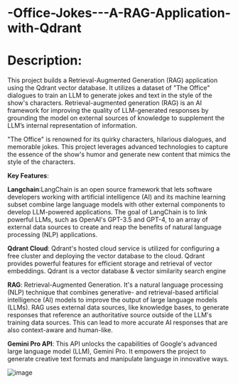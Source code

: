 # -Office-Jokes---A-RAG-Application-with-Qdrant
# Description:

This project builds a Retrieval-Augmented Generation (RAG) application using the Qdrant vector database. It utilizes a dataset of "The Office" dialogues to train an LLM to generate jokes and text in the style of the show's characters. Retrieval-augmented generation (RAG) is an AI framework for improving the quality of LLM-generated responses by grounding the model on external sources of knowledge to supplement the LLM’s internal representation of information.

"The Office" is renowned for its quirky characters, hilarious dialogues, and memorable jokes. This project leverages advanced technologies to capture the essence of the show's humor and generate new content that mimics the style of the characters.

**Key Features**:

**Langchain**:LangChain is an open source framework that lets software developers working with artificial intelligence (AI) and its machine learning subset combine large language models with other external components to develop LLM-powered applications. The goal of LangChain is to link powerful LLMs, such as OpenAI's GPT-3.5 and GPT-4, to an array of external data sources to create and reap the benefits of natural language processing (NLP) applications.

**Qdrant Cloud**: Qdrant's hosted cloud service is utilized for configuring a free cluster and deploying the vector database to the cloud. Qdrant provides powerful features for efficient storage and retrieval of vector embeddings. Qdrant is a vector database & vector similarity search engine

**RAG**: Retrieval-Augmented Generation. It's a natural language processing (NLP) technique that combines generative- and retrieval-based artificial intelligence (AI) models to improve the output of large language models (LLMs). RAG uses external data sources, like knowledge bases, to generate responses that reference an authoritative source outside of the LLM's training data sources. This can lead to more accurate AI responses that are also context-aware and human-like.

**Gemini Pro API**: This API unlocks the capabilities of Google's advanced large language model (LLM), Gemini Pro. It empowers the project to generate creative text formats and manipulate language in innovative ways.

![image](https://github.com/AKashkv02/-Office-Jokes---A-RAG-Application-with-Qdrant/assets/107745951/d5a04b17-621b-4e19-b412-47d605ca94f7)
